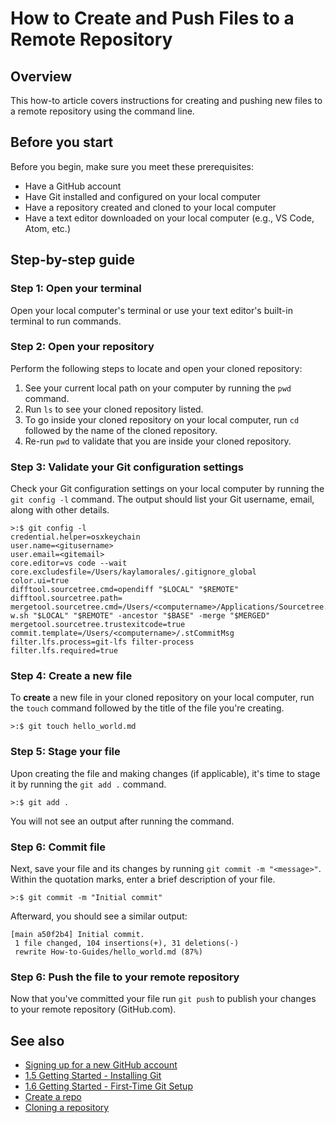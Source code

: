 # How to Create and Push Files to a Remote Repository

## Overview

This how-to article covers instructions for creating and pushing new files to a remote repository using the command line.

## Before you start

Before you begin, make sure you meet these prerequisites:

- Have a GitHub account
- Have Git installed and configured on your local computer
- Have a repository created and cloned to your local computer
- Have a text editor downloaded on your local computer (e.g., VS Code, Atom, etc.)

## Step-by-step guide

### Step 1: Open your terminal

Open your local computer's terminal or use your text editor's built-in terminal to run commands.

### Step 2: Open your repository

Perform the following steps to locate and open your cloned repository:

1. See your current local path on your computer by running the `pwd` command.
2. Run `ls` to see your cloned repository listed.
3. To go inside your cloned repository on your local computer, run `cd` followed by the name of the cloned repository.
4. Re-run `pwd` to validate that you are inside your cloned repository.

### Step 3: Validate your Git configuration settings

Check your Git configuration settings on your local computer by running the `git config -l` command. The output should list your Git username, email, along with other details.

```
>:$ git config -l
credential.helper=osxkeychain
user.name=<gitusername>
user.email=<gitemail>
core.editor=vs code --wait
core.excludesfile=/Users/kaylamorales/.gitignore_global
color.ui=true
difftool.sourcetree.cmd=opendiff "$LOCAL" "$REMOTE"
difftool.sourcetree.path=
mergetool.sourcetree.cmd=/Users/<computername>/Applications/Sourcetree.app/Contents/Resources/opendiff-w.sh "$LOCAL" "$REMOTE" -ancestor "$BASE" -merge "$MERGED"
mergetool.sourcetree.trustexitcode=true
commit.template=/Users/<computername>/.stCommitMsg
filter.lfs.process=git-lfs filter-process
filter.lfs.required=true
```

### Step 4: Create a new file

To **create** a new file in your cloned repository on your local computer, run the `touch` command followed by the title of the file you're creating.

```
>:$ git touch hello_world.md
```

### Step 5: Stage your file

Upon creating the file and making changes (if applicable), it's time to stage it by running the `git add .` command.

```
>:$ git add .
```

You will not see an output after running the command.

### Step 6: Commit file

Next, save your file and its changes by running `git commit -m "<message>"`. Within the quotation marks, enter a brief description of your file.

```
>:$ git commit -m "Initial commit"
```

Afterward, you should see a similar output:

```
[main a50f2b4] Initial commit.
 1 file changed, 104 insertions(+), 31 deletions(-)
 rewrite How-to-Guides/hello_world.md (87%)
```

### Step 6: Push the file to your remote repository

Now that you've committed your file run `git push` to publish your changes to your remote repository (GitHub.com).

## See also

- [Signing up for a new GitHub account](https://docs.github.com/en/get-started/signing-up-for-github/signing-up-for-a-new-github-account)
- [1.5 Getting Started - Installing Git](https://git-scm.com/book/en/v2/Getting-Started-Installing-Git)
- [1.6 Getting Started - First-Time Git Setup](https://git-scm.com/book/en/v2/Getting-Started-First-Time-Git-Setup)
- [Create a repo](https://docs.github.com/en/get-started/quickstart/create-a-repo)
- [Cloning a repository](https://docs.github.com/en/repositories/creating-and-managing-repositories/cloning-a-repository)

